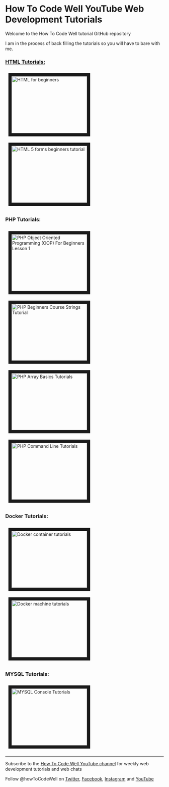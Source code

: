 # How To Code Well YouTube Web Development Tutorials 

Welcome to the How To Code Well tutorial GitHub repository

I am in the process of back filling the tutorials so you will have to bare with me.

 
### [HTML Tutorials:]('https://github.com/pfwd/how-to-code-well-tutorials/tree/master/tutorials/html')

<a href="https://youtu.be/nq64DmdDrRQ?list=PLZdsdjcJ44WUHbBSqOMFx1PP-Sf4wHFly" target="_blank"><img src="http://img.youtube.com/vi/nq64DmdDrRQ/0.jpg" 
alt="HTML for beginners" width="240" style="margin:10px" height="180" border="10" /></a>
<a href="https://www.youtube.com/playlist?list=PLZdsdjcJ44WUmamJbyAYJ9SGkTffxtiRG" target="_blank">
<img src="http://img.youtube.com/vi/bFJ5yr5ap14/0.jpg" style="margin:10px" alt="HTML 5 forms beginners tutorial" width="240" height="180" border="10" /></a>

### PHP Tutorials:

<a href="https://youtu.be/QgIQfWGMLu4?list=PLZdsdjcJ44WXC5m_8HMcoZft2hmytd4lD" target="_blank"><img src="http://img.youtube.com/vi/QgIQfWGMLu4/0.jpg" 
alt="PHP Object Oriented Programming (OOP) For Beginners Lesson 1 " width="240" style="margin:10px" height="180" border="10" /></a>
<a href="https://youtu.be/wwmmNpNuLSs?list=PLZdsdjcJ44WU6oEDZje8htDMG2qBKSSvu" target="_blank">
<img src="http://img.youtube.com/vi/wwmmNpNuLSs/0.jpg" style="margin:10px" alt="PHP Beginners Course Strings Tutorial" width="240" height="180" border="10" /></a>
<a href="https://youtu.be/nFU0Xtde_e0?list=PLZdsdjcJ44WVA2L_dsTa7bijhH3XLZnzW" target="_blank">
<img src="http://img.youtube.com/vi/nFU0Xtde_e0/0.jpg" style="margin:10px" alt="PHP Array Basics Tutorials" width="240" height="180" border="10" /></a>
<a href="https://www.youtube.com/watch?v=lEIQTVPEwuE&list=PLZdsdjcJ44WUU6i2s73XMK1ZSD9uTPL-z" target="_blank">
<img src="http://img.youtube.com/vi/c0_iimmevqU/0.jpg" style="margin:10px" alt="PHP Command Line Tutorials" width="240" height="180" border="10" /></a>

### Docker Tutorials:

<a href="https://youtu.be/PbiYll21Jxg?list=PLZdsdjcJ44WU_cY2Y1LFLnmsSjFD5BZLZ" target="_blank"><img src="http://img.youtube.com/vi/PbiYll21Jxg/0.jpg" 
alt="Docker container tutorials" width="240" style="margin:10px" height="180" border="10" /></a>
<a href="https://youtu.be/OJTOZsDvubw?list=PLZdsdjcJ44WWBHkRiBzspcfhf_YuIOCGn" target="_blank"><img src="http://img.youtube.com/vi/OJTOZsDvubw/0.jpg" 
alt="Docker machine tutorials" width="240" style="margin:10px" height="180" border="10" /></a>

### MYSQL Tutorials:

<a href="https://youtu.be/A0cOrKQqDYg?list=PLZdsdjcJ44WVBkq0CNfawyI5eXOOcnRxG" target="_blank"><img src="http://img.youtube.com/vi/A0cOrKQqDYg/0.jpg" 
alt="MYSQL Console Tutorials" width="240" style="margin:10px" height="180" border="10" /></a>

***

Subscribe to the <a href="https://www.youtube.com/user/howtocodewell" alt="Weekly web development tutorials and web chats from the How To Code Well YouTube Channel" >How To Code Well YouTube channel</a> for weekly web development tutorials and web chats

Follow @howToCodeWell on <a href="https://twitter.com/howToCodeWell" target="_blank">Twitter</a>, <a href="https://www.facebook.com/howtocodewell/" target="_blank">Facebook</a>, <a href="https://www.instagram.com/howtocodewell/" target="_blank">Instagram</a> and <a href="https://www.youtube.com/user/howtocodewell" target="_blank">YouTube</a>
